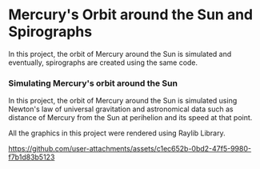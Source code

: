 # Mercury's Orbit around the Sun and Spirographs

In this project, the orbit of Mercury around the Sun is simulated and eventually, spirographs are created using the same code. 

### Simulating Mercury's orbit around the Sun

In this project, the orbit of Mercury around the Sun is simulated using Newton's law of universal gravitation and astronomical data such as distance of Mercury from the Sun at perihelion and its speed at that point. 

All the graphics in this project were rendered using Raylib Library.

https://github.com/user-attachments/assets/c1ec652b-0bd2-47f5-9980-f7b1d83b5123

